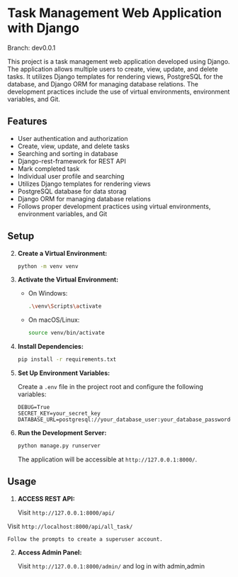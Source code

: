 # Task Management Web Application with Django

Branch: dev0.0.1

This project is a task management web application developed using Django. The application allows multiple users to create, view, update, and delete tasks. It utilizes Django templates for rendering views, PostgreSQL for the database, and Django ORM for managing database relations. The development practices include the use of virtual environments, environment variables, and Git.

## Features

- User authentication and authorization
- Create, view, update, and delete tasks
- Searching and sorting in database
- Django-rest-framework for REST API
- Mark completed task
- Individual user profile and searching
- Utilizes Django templates for rendering views
- PostgreSQL database for data storag
-  Django ORM for managing database relations
- Follows proper development practices using virtual environments, environment variables, and Git

## Setup


2. **Create a Virtual Environment:**

    ```bash
    python -m venv venv
    ```

2. **Activate the Virtual Environment:**

    - On Windows:

        ```bash
        .\venv\Scripts\activate
        ```

    - On macOS/Linux:

        ```bash
        source venv/bin/activate
        ```

3. **Install Dependencies:**

    ```bash
    pip install -r requirements.txt
    ```

4. **Set Up Environment Variables:**

    Create a `.env` file in the project root and configure the following variables:

    ```dotenv
    DEBUG=True
    SECRET_KEY=your_secret_key
    DATABASE_URL=postgresql://your_database_user:your_database_password@localhost:5432/your_database_name
    ```

5. **Run the Development Server:**

    ```bash
    python manage.py runserver
    ```

    The application will be accessible at `http://127.0.0.1:8000/`.

## Usage

1. **ACCESS REST API:**

   Visit `http://127.0.0.1:8000/api/`

  Visit `http://localhost:8000/api/all_task/`

    Follow the prompts to create a superuser account.

2. **Access Admin Panel:**

    Visit `http://127.0.0.1:8000/admin/` and log in with admin,admin

